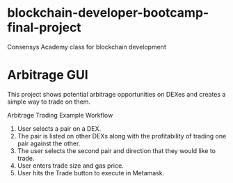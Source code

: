 # blockchain-developer-bootcamp-final-project
Consensys Academy class for blockchain development

# Arbitrage GUI

This project shows potential arbitrage opportunities on DEXes and creates a simple way to trade on them.

Arbitrage Trading Example Workflow
1. User selects a pair on a DEX.
2. The pair is listed on other DEXs along with the profitability of trading one pair against the other.
3. The user selects the second pair and direction that they would like to trade.
4. User enters trade size and gas price.
5. User hits the Trade button to execute in Metamask.